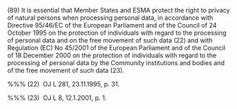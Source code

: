 (89) It is essential that Member States and ESMA protect the right to privacy of natural persons when processing personal data, in accordance with Directive 95/46/EC of the European Parliament and of the Council of 24 October 1995 on the protection of individuals with regard to the processing of personal data and on the free movement of such data (22) and with Regulation (EC) No 45/2001 of the European Parliament and of the Council of 18 December 2000 on the protection of individuals with regard to the processing of personal data by the Community institutions and bodies and of the free movement of such data (23).

%%% (22)  OJ L 281, 23.11.1995, p. 31.

%%% (23)  OJ L 8, 12.1.2001, p. 1.